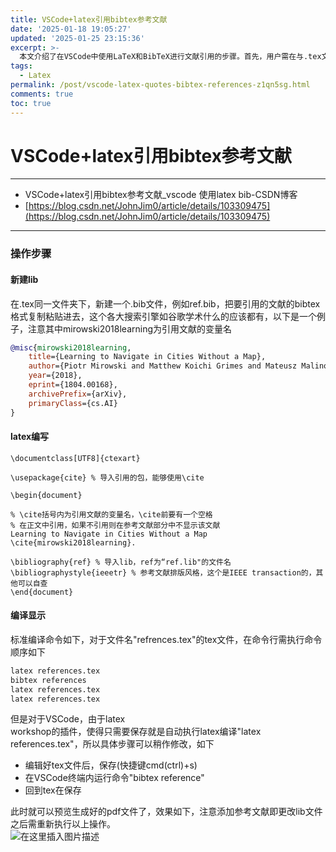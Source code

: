 ```yaml
---
title: VSCode+latex引用bibtex参考文献
date: '2025-01-18 19:05:27'
updated: '2025-01-25 23:15:36'
excerpt: >-
  本文介绍了在VSCode中使用LaTeX和BibTeX进行文献引用的步骤。首先，用户需在与.tex文件同一文件夹下创建一个.bib文件，例如ref.bib，并将所需引用的文献以BibTeX格式保存。接着，在LaTeX文档中导入所需的包，使用\cite命令进行文献引用，并指定参考文献文件和排版风格。最后，提供了编译输出的方法，特别强调在VSCode中，通过保存操作自动执行LaTeX编译，并在终端中运行BibTeX命令来生成最终的PDF文档。该过程简化了传统的手动编译步骤，使得文献管理更加高效便捷。
tags:
  - Latex
permalink: /post/vscode-latex-quotes-bibtex-references-z1qn5sg.html
comments: true
toc: true
---
```


# VSCode+latex引用bibtex参考文献

---

* VSCode+latex引用bibtex参考文献_vscode 使用latex bib-CSDN博客
* [https://blog.csdn.net/JohnJim0/article/details/103309475](https://blog.csdn.net/JohnJim0/article/details/103309475)

---

### 操作步骤

#### 新建lib

 在.tex同一文件夹下，新建一个.bib文件，例如ref.bib，把要引用的文献的bibtex格式复制粘贴进去，这个各大搜索引擎如谷歌学术什么的应该都有，以下是一个例子，注意其中mirowski2018learning为引用文献的变量名

```bibtex
@misc{mirowski2018learning,
    title={Learning to Navigate in Cities Without a Map},
    author={Piotr Mirowski and Matthew Koichi Grimes and Mateusz Malinowski and Karl Moritz Hermann and Keith Anderson and Denis Teplyashin and Karen Simonyan and Koray Kavukcuoglu and Andrew Zisserman and Raia Hadsell},
    year={2018},
    eprint={1804.00168},
    archivePrefix={arXiv},
    primaryClass={cs.AI}
}
```

#### latex编写

```;atex
\documentclass[UTF8]{ctexart} 

\usepackage{cite} % 导入引用的包，能够使用\cite

\begin{document}

% \cite括号内为引用文献的变量名，\cite前要有一个空格
% 在正文中引用，如果不引用则在参考文献部分中不显示该文献
Learning to Navigate in Cities Without a Map \cite{mirowski2018learning}. 

\bibliography{ref} % 导入lib，ref为“ref.lib"的文件名
\bibliographystyle{ieeetr} % 参考文献排版风格，这个是IEEE transaction的，其他可以自查
\end{document}
```

#### 编译显示

 标准编译命令如下，对于文件名"refrences.tex"的tex文件，在命令行需执行命令顺序如下

```bash
latex references.tex
bibtex references
latex references.tex
latex references.tex
```

 但是对于VSCode，由于latex  
 workshop的插件，使得只需要保存就是自动执行latex编译"latex references.tex"，所以具体步骤可以稍作修改，如下

* 编辑好tex文件后，保存(快捷键cmd(ctrl)+s)
* 在VSCode终端内运行命令"bibtex reference"
* 回到tex在保存

此时就可以预览生成好的pdf文件了，效果如下，注意添加参考文献即更改lib文件之后需重新执行以上操作。  
 ![在这里插入图片描述](https://pic-lxy.oss-cn-shenzhen.aliyuncs.com/img/20250224210257435.png)​

‍

